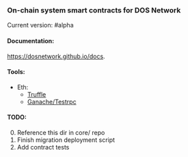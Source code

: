 ### On-chain system smart contracts for DOS Network
Current version: #alpha


#### Documentation:
https://dosnetwork.github.io/docs.


#### Tools:
- Eth:
  - [Truffle](https://www.truffleframework.com/docs/truffle/overview)
  - [Ganache/Testrpc](https://github.com/trufflesuite/ganache-cli/blob/master/README.md)


#### TODO:
0. Reference this dir in core/ repo
1. Finish migration deployment script
2. Add contract tests

